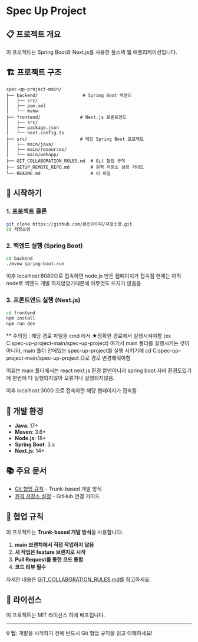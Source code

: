 # Spec Up Project

## 📋 프로젝트 개요
이 프로젝트는 Spring Boot와 Next.js를 사용한 풀스택 웹 애플리케이션입니다.

## 🏗️ 프로젝트 구조
```
spec-up-project-main/
├── backend/                 # Spring Boot 백엔드
│   ├── src/
│   ├── pom.xml
│   └── mvnw
├── frontend/               # Next.js 프론트엔드
│   ├── src/
│   ├── package.json
│   └── next.config.ts
├── src/                    # 메인 Spring Boot 프로젝트
│   ├── main/java/
│   ├── main/resources/
│   └── main/webapp/
├── GIT_COLLABORATION_RULES.md  # Git 협업 규칙
├── SETUP_REMOTE_REPO.md        # 원격 저장소 설정 가이드
└── README.md                   # 이 파일
```

## 🚀 시작하기

### 1. 프로젝트 클론
```bash
git clone https://github.com/본인아이디/저장소명.git
cd 저장소명
```

### 2. 백엔드 실행 (Spring Boot)
```bash
cd backend
./mvnw spring-boot:run
```
이후 localhost:8080으로 접속하면 node.js 만든 웹페이지가 접속됨 현재는 아직 node로 백엔드 개발 하지않았기때문에 아무것도 뜨지가 않음음

### 3. 프론트엔드 실행 (Next.js)
```bash
cd frontend
npm install
npm run dev
```

** 주의점 : 해당 경로 파일을 cmd 에서 ★정확한 경로에서 실행시켜야함 
(ex C:spec-up-project-main/spec-up-project) 여기서 main 폴더를 실행시키는 것이아니라,
main 폴더 안에있는 spec-up-project를 실행 시키기에  cd C:spec-up-project-main/spec-up-project 으로 경로 변경해줘야함

이유는 main 폴더에서는 react next.js 환경 뿐만아니라 spring boot 자바 환경도있기에 한번에 다 실행되지않아 오류가나 실행되지않음. 


이후 localhost:3000 으로 접속하면 해당 웹페이지가 접속됨


## 🔧 개발 환경

- **Java**: 17+
- **Maven**: 3.6+
- **Node.js**: 18+
- **Spring Boot**: 3.x
- **Next.js**: 14+

## 📚 주요 문서

- [Git 협업 규칙](./GIT_COLLABORATION_RULES.md) - Trunk-based 개발 방식
- [원격 저장소 설정](./SETUP_REMOTE_REPO.md) - GitHub 연결 가이드

## 🤝 협업 규칙

이 프로젝트는 **Trunk-based 개발 방식**을 사용합니다:

1. **main 브랜치에서 직접 작업하지 않음**
2. **새 작업은 feature 브랜치로 시작**
3. **Pull Request를 통한 코드 통합**
4. **코드 리뷰 필수**

자세한 내용은 [GIT_COLLABORATION_RULES.md](./GIT_COLLABORATION_RULES.md)를 참고하세요.

## 📝 라이선스

이 프로젝트는 MIT 라이선스 하에 배포됩니다.

---

**💡 팁**: 개발을 시작하기 전에 반드시 Git 협업 규칙을 읽고 이해하세요!
